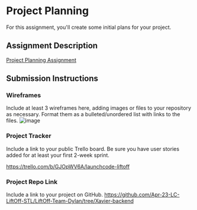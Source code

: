 # Project Planning
For this assignment, you'll create some initial plans for your project.

## Assignment Description
[Project Planning Assignment](https://education.launchcode.org/liftoff/modules/assignments/project-planning)

## Submission Instructions

### Wireframes

Include at least 3 wireframes here, adding images or files to your repository as necessary. Format them as a bulleted/unordered list with links to the files.
![image](https://user-images.githubusercontent.com/118302876/234457916-e6817a72-d8da-4d87-941c-46e79d45bd48.png)

### Project Tracker

Include a link to your public Trello board. Be sure you have user stories added for at least your first 2-week sprint.

https://trello.com/b/GJOpWV6A/launchcode-liftoff

### Project Repo Link

Include a link to your project on GitHub.
https://github.com/Apr-23-LC-LiftOff-STL/LiftOff-Team-Dylan/tree/Xavier-backend
